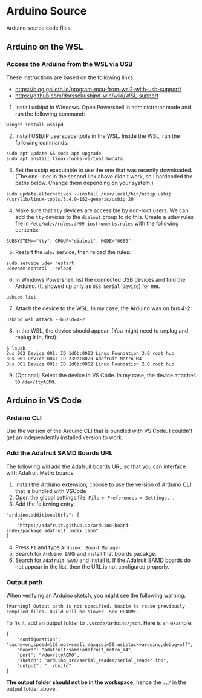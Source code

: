 # Arduino Source

Arduino source code files.

## Arduino on the WSL

### Access the Arduino from the WSL via USB

These instructions are based on the following links:

- https://blog.golioth.io/program-mcu-from-wsl2-with-usb-support/
- https://github.com/dorssel/usbipd-win/wiki/WSL-support

1. Install usbipd in Windows. Open Powershell in administrator mode and run the following command:

```console
winget install usbipd
```

2. Install USB/IP userspace tools in the WSL. Inside the WSL, run the following commands:

```console
sudo apt update && sudo apt upgrade
sudo apt install linux-tools-virtual hwdata
```

3. Set the usbip executable to use the one that was recently downloaded. (The one-liner in the second link above didn't work, so I hardcoded the paths below. Change them depending on your system.)

```console
sudo update-alternatives --install /usr/local/bin/usbip usbip /usr/lib/linux-tools/5.4.0-152-generic/usbip 20
```

4. Make sure that `tty` devices are accessible by non-root users. We can add the `tty` devices to the `dialout` group to do this. Create a udev rules file in `/etc/udev/rules.d/99-instruments.rules` with the following contents:

```
SUBSYSTEM=="tty", GROUP="dialout", MODE="0660"
```

5. Restart the `udev` service, then reload the rules:

```console
sudo service udev restart
udevadm control --reload
```

6. In Windows Powershell, list the connected USB devices and find the Arduino. (It showed up only as `USB Serial Device`) for me.

```console
usbipd list
```

7. Attach the device to the WSL. In my case, the Arduino was on bus 4-2:

```console
usbipd wsl attach --busid=4-2
```

8. In the WSL, the device should appear. (You might need to unplug and replug it in, first):

```console
$ lsusb
Bus 002 Device 001: ID 1d6b:0003 Linux Foundation 3.0 root hub
Bus 001 Device 004: ID 239a:8020 Adafruit Metro M4
Bus 001 Device 001: ID 1d6b:0002 Linux Foundation 2.0 root hub
```

9. (Optional) Select the device in VS Code. In my case, the device attaches to `/dev/ttyACM0`.

## Arduino in VS Code

### Arduino CLI

Use the version of the Arduino CLI that is bundled with VS Code. I couldn't get an independently installed version to work.

### Add the Adafruit SAMD Boards URL

The following will add the Adafruit boards URL so that you can interface with Adafruit Metro boards.

1. Install the Arduino extension; choose to use the version of Arduino CLI that is bundled with VSCode
2. Open the global settings file: `File > Preferences > Settings...`
3. Add the following entry:

```
"arduino.additionalUrls": [
    "",
    "https://adafruit.github.io/arduino-board-index/package_adafruit_index.json"
]
```

4. Press `F1` and type `Arduino: Board Manager`
5. Search for `Arduino SAMD` and install that boards pacakge.
6. Search for `Adafruit SAMD` and install it. If the Adafruit SAMD boards do not appear in the list, then the URL is not configured properly.

### Output path

When verifying an Arduino sketch, you might see the following warning:

```
[Warning] Output path is not specified. Unable to reuse previously compiled files. Build will be slower. See README.
```

To fix it, add an output folder to `.vscode/arduino/json`. Here is an example:

```
{
    "configuration": "cache=on,speed=120,opt=small,maxqspi=50,usbstack=arduino,debug=off",
    "board": "adafruit:samd:adafruit_metro_m4",
    "port": "/dev/ttyACM0",
    "sketch": "arduino_src/serial_reader/serial_reader.ino",
    "output": "../build"
}

```

**The output folder should not be in the workspace,** hence the `../` in the output folder above.

